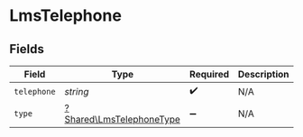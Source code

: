 # LmsTelephone


## Fields

| Field                                                               | Type                                                                | Required                                                            | Description                                                         |
| ------------------------------------------------------------------- | ------------------------------------------------------------------- | ------------------------------------------------------------------- | ------------------------------------------------------------------- |
| `telephone`                                                         | *string*                                                            | :heavy_check_mark:                                                  | N/A                                                                 |
| `type`                                                              | [?Shared\LmsTelephoneType](../../Models/Shared/LmsTelephoneType.md) | :heavy_minus_sign:                                                  | N/A                                                                 |